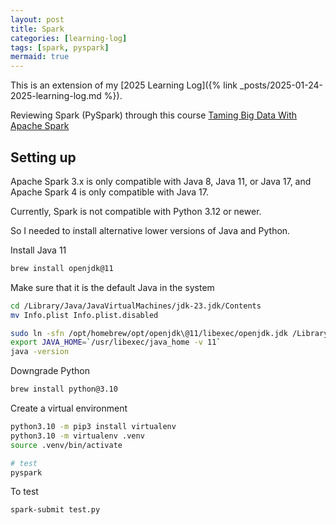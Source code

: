 ```yaml
---
layout: post
title: Spark
categories: [learning-log]
tags: [spark, pyspark]
mermaid: true
---
```


This is an extension of my [2025 Learning Log]({% link _posts/2025-01-24-2025-learning-log.md %}).

Reviewing Spark (PySpark) through this course [Taming Big Data With Apache Spark](https://www.udemy.com/course/taming-big-data-with-apache-spark-hands-on/)

## Setting up

Apache Spark 3.x is only compatible with Java 8, Java 11, or Java 17, and Apache Spark 4 is only compatible with Java 17.

Currently, Spark is not compatible with Python 3.12 or newer.

So I needed to install alternative lower versions of Java and Python.

Install Java 11

```bash
brew install openjdk@11
```

Make sure that it is the default Java in the system

```bash
cd /Library/Java/JavaVirtualMachines/jdk-23.jdk/Contents
mv Info.plist Info.plist.disabled

sudo ln -sfn /opt/homebrew/opt/openjdk\@11/libexec/openjdk.jdk /Library/Java/JavaVirtualMachines/openjdk.jdk
export JAVA_HOME=`/usr/libexec/java_home -v 11`
java -version
```

Downgrade Python

```bash
brew install python@3.10
```

Create a virtual environment

```bash
python3.10 -m pip3 install virtualenv
python3.10 -m virtualenv .venv
source .venv/bin/activate

# test
pyspark
```

To test 

```bash
spark-submit test.py
```